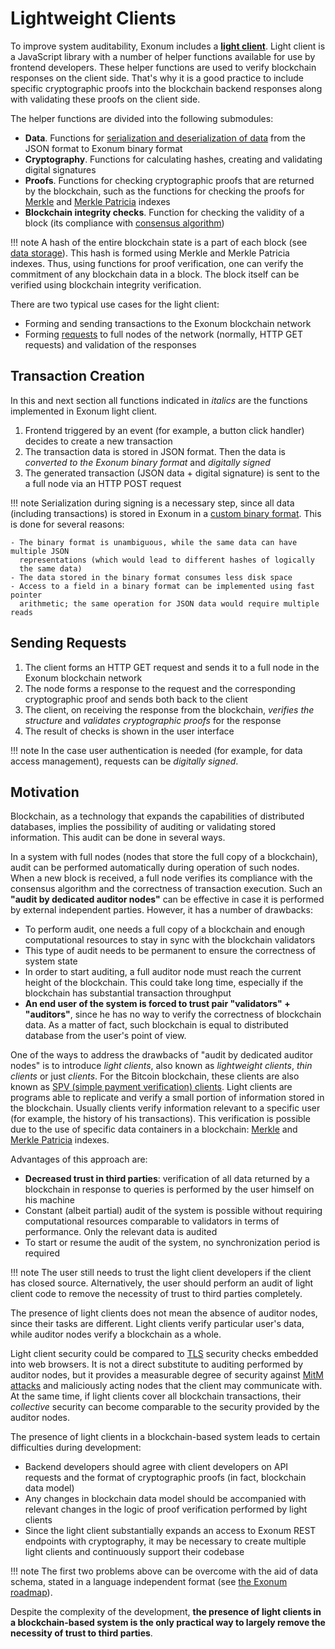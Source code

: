# Lightweight Clients

To improve system auditability, Exonum includes a [**light
client**](https://github.com/exonum/exonum-client). Light client is a
JavaScript library with a number of helper functions available for use by
frontend developers. These helper functions are used to
verify blockchain responses on the client side. That's why it is a good practice
to include specific cryptographic proofs into the blockchain backend responses
along with validating these proofs on the client side.

The helper functions are divided into the following submodules:

- **Data**. Functions for [serialization and deserialization of
  data](../advanced/serialization) from the JSON format to
  Exonum binary format
- **Cryptography**. Functions for calculating hashes, creating
  and validating digital signatures
- **Proofs**. Functions for checking cryptographic proofs that
  are returned by the blockchain, such as the functions for
  checking the proofs for [Merkle](../advanced/merkle-index)
  and [Merkle Patricia](../advanced/merkle-patricia-index) indexes
- **Blockchain integrity checks**. Function for checking the
  validity of a block (its compliance with [consensus
  algorithm](../advanced/consensus/consensus))

!!! note
    A hash of the entire blockchain state is a part of each block
    (see [data storage](storage.md)). This hash is formed using Merkle
    and Merkle Patricia indexes. Thus, using functions for proof verification,
    one can verify the commitment of any blockchain data in a block. The block itself
    can be verified using blockchain integrity verification.

There are two typical use cases for the light client:

- Forming and sending transactions to the Exonum blockchain network
- Forming [requests](services.md#read-requests) to full nodes of the network
  (normally, HTTP GET requests) and validation of the responses

## Transaction Creation

In this and next section all functions indicated in *italics* are the functions
implemented in Exonum light client.

1. Frontend triggered by an event (for example, a button click handler)
  decides to create a new transaction
2. The transaction data is stored in JSON format. Then the data is
  *converted to the Exonum binary format* and *digitally signed*
3. The generated transaction (JSON data + digital signature) is sent to the
  a full node via an HTTP POST request

!!! note
    Serialization during signing is a necessary step, since all
    data (including transactions) is stored in Exonum in a [custom binary
    format](../advanced/serialization.md). This is done for several reasons:

    - The binary format is unambiguous, while the same data can have multiple JSON
      representations (which would lead to different hashes of logically
      the same data)
    - The data stored in the binary format consumes less disk space
    - Access to a field in a binary format can be implemented using fast pointer
      arithmetic; the same operation for JSON data would require multiple reads

## Sending Requests

1. The client forms an HTTP GET request and sends it to a full node in the Exonum
  blockchain network
2. The node forms a response to the request and the corresponding
  cryptographic proof and sends both back to the client
3. The client, on receiving the response from the blockchain, *verifies the structure*
  and *validates cryptographic proofs* for the response
4. The result of checks is shown in the user interface

!!! note
    In the case user authentication is needed (for example, for data
    access management), requests can be *digitally signed*.

## Motivation

Blockchain, as a technology that expands the capabilities of distributed
databases, implies the possibility of auditing or validating stored
information. This audit can be done in several ways.

In a system with full nodes (nodes that store the full copy of a blockchain),
audit can be performed automatically during operation of such nodes. When a new
block is received, a full node verifies its compliance with the
consensus algorithm and the correctness of transaction execution. Such an
**"audit by dedicated auditor nodes"** can be effective in case it is performed
by external independent parties. However, it has a number of drawbacks:

- To perform audit, one needs a full copy of a blockchain and
  enough computational resources to stay in sync with the blockchain validators
- This type of audit needs to be permanent to ensure the correctness of
  system state
- In order to start auditing, a full auditor node must reach the current height
  of the blockchain. This could take long time, especially if
  the blockchain has substantial transaction throughput
- **An end user of the system is forced to trust pair "validators" +
  "auditors"**, since he has no way to verify the correctness of blockchain
  data. As a matter of fact, such blockchain is equal to distributed database
  from the user's point of view.

One of the ways to address the drawbacks of "audit by dedicated auditor
nodes" is to introduce *light clients*, also known as
*lightweight clients*, *thin clients* or just *clients*. For the Bitcoin
blockchain, these clients are also known as [SPV (simple payment verification)
clients](https://en.bitcoin.it/wiki/Thin_Client_Security). Light clients are
programs able to replicate and verify a small portion of information stored in the
blockchain. Usually clients verify information relevant to a specific
user (for example, the history of his transactions). This verification is
possible due to the use of specific data containers in a blockchain:
[Merkle](http://exonum.com/doc/advanced/merkle-index) and [Merkle
Patricia](http://exonum.com/doc/advanced/merkle-patricia-index) indexes.

Advantages of this approach are:

- **Decreased trust in third parties**: verification of
  all data returned by a blockchain in response to queries is performed by the
  user himself on his machine
- Constant (albeit partial) audit of the system is possible without requiring
  computational resources comparable to validators in terms of performance. Only
  the relevant data is audited
- To start or resume the audit of the system, no synchronization period is
  required

!!! note
    The user still needs to trust the light client developers if the client
    has closed source. Alternatively, the user should perform an
    audit of light client code to remove the necessity of trust to
    third parties completely.

The presence of light clients does not mean the absence of auditor nodes, since
their tasks are different. Light clients verify particular user's data, while
auditor nodes verify a blockchain as a whole.

Light client security could be compared to [TLS][wiki:tls] security checks
embedded into web browsers. It is not a direct substitute to auditing performed
by auditor nodes, but it provides a measurable degree of security against
[MitM attacks][wiki:mitm] and maliciously acting nodes that the client may communicate
with. At the same time, if light clients cover all blockchain transactions,
their *collective* security can become comparable to the security provided by the
auditor nodes.

The presence of light clients in a blockchain-based system leads to certain
difficulties during development:

- Backend developers should agree with client developers on API requests and
  the format of cryptographic proofs (in fact, blockchain data model)
- Any changes in blockchain data model should be accompanied with relevant
  changes in the logic of proof verification performed by light clients
- Since the light client substantially expands an access to Exonum REST endpoints
  with cryptography, it may be necessary to create multiple light clients and
  continuously support their codebase

!!! note
    The first two problems above can be overcome with the aid of data
    schema, stated in a language independent format (see [the Exonum
    roadmap](../dev/roadmap.md)).

Despite the complexity of the development, **the presence of
light clients in a blockchain-based system is the only practical way to
largely remove the necessity of trust to third parties**.

[wiki:tls]: https://en.wikipedia.org/wiki/Transport_Layer_Security
[wiki:mitm]: https://en.wikipedia.org/wiki/Man-in-the-middle_attack
